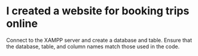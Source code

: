 # I created a website for booking trips online
 Connect to the XAMPP server and create a database and table. Ensure that the database, table, and column names match those used in the code.
